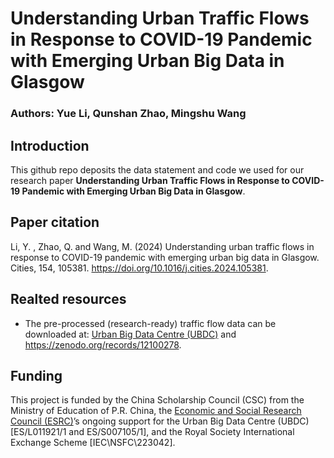 # Understanding Urban Traffic Flows in Response to COVID-19 Pandemic with Emerging Urban Big Data in Glasgow

### Authors: Yue Li, Qunshan Zhao, Mingshu Wang

## Introduction

This github repo deposits the data statement and code we used for our research paper **Understanding Urban Traffic Flows in Response to COVID-19 Pandemic with Emerging Urban Big Data in Glasgow**. 

## Paper citation

Li, Y. , Zhao, Q. and Wang, M. (2024) Understanding urban traffic flows in response to COVID-19 pandemic with emerging urban big data in Glasgow. Cities, 154, 105381. https://doi.org/10.1016/j.cities.2024.105381.

## Realted resources

  * The pre-processed (research-ready) traffic flow data can be downloaded at: [Urban Big Data Centre (UBDC)](https://data.ubdc.ac.uk/datasets/high-resolution-traffic-flow-data-from-the-urban-traffic-control-system-in-glasgow) and <https://zenodo.org/records/12100278>.
    
## Funding 

This project is funded by the China Scholarship Council (CSC) from the Ministry of Education of P.R. China, the [Economic and Social Research Council (ESRC)](https://www.ukri.org/councils/esrc/)’s ongoing support for the Urban Big Data Centre (UBDC) [ES/L011921/1 and ES/S007105/1], and the Royal Society International Exchange Scheme [IEC\NSFC\223042].

